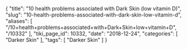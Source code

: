 {
    "title": "10 health problems associated with Dark Skin (low vitamin D)",
    "slug": "10-health-problems-associated-with-dark-skin-low-vitamin-d",
    "aliases": [
        "/10+health+problems+associated+with+Dark+Skin+low+vitamin+D",
        "/10332"
    ],
    "tiki_page_id": 10332,
    "date": "2018-12-24",
    "categories": [
        "Darker Skin"
    ],
    "tags": [
        "Darker Skin"
    ]
}